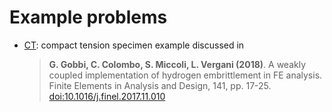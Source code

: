 # Example problems

- [CT](CT): compact tension specimen example discussed in

    > **G. Gobbi, C. Colombo, S. Miccoli, L. Vergani (2018)**. A
    > weakly coupled implementation of hydrogen embrittlement in FE
    > analysis. Finite Elements in Analysis and Design, 141,
    > pp. 17-25. [doi:10.1016/j.finel.2017.11.010](https://doi.org/10.1016/j.finel.2017.11.010)
